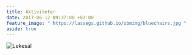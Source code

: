 ```yaml
---
title: Aktiviteter
date: 2017-06-12 09:37:00 +02:00
feature_image: " https://lassegs.github.io/obmimg/bluechairs.jpg "
aside: true
---
```

![Lekesal](https://lassegs.github.io/obmimg/IMG_3333.jpg)

